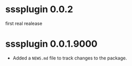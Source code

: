 # sssplugin 0.0.2

first real realease

# sssplugin 0.0.1.9000

* Added a `NEWS.md` file to track changes to the package.
